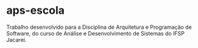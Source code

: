 # aps-escola

Trabalho desenvolvido para a Disciplina de Arquitetura e Programação de Software, do curso de Análise e Desenvolvimento de Sistemas do IFSP Jacareí.
